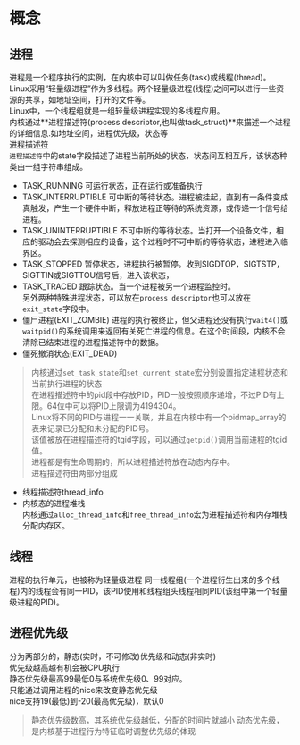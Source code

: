 # 概念
## 进程
进程是一个程序执行的实例，在内核中可以叫做任务(task)或线程(thread)。  
Linux采用“轻量级进程”作为多线程。两个轻量级进程(线程)之间可以进行一些资源的共享，如地址空间，打开的文件等。  
Linux中，一个线程组就是一组轻量级进程实现的多线程应用。  
内核通过**进程描述符(process descriptor,也叫做task_struct)**来描述一个进程的详细信息.如地址空间，进程优先级，状态等  
[进程描述符](!https://github.com/noffff/Notes/blob/master/Ops/%E8%BF%9B%E7%A8%8B/process_descriptor.jpg)  
`进程描述符`中的state字段描述了进程当前所处的状态，状态间互相互斥，该状态种类由一组字符串组成。  
- TASK_RUNNING
可运行状态，正在运行或准备执行
- TASK_INTERRUPTIBLE
可中断的等待状态。进程被挂起，直到有一条件变成真触发，产生一个硬件中断，释放进程正等待的系统资源，或传递一个信号给进程。
- TASK_UNINTERRUPTIBLE
不可中断的等待状态。当打开一个设备文件，相应的驱动会去探测相应的设备，这个过程时不可中断的等待状态，进程进入临界区。
- TASK_STOPPED
暂停状态，进程执行被暂停。收到SIGDTOP，SIGTSTP，SIGTTIN或SIGTTOU信号后，进入该状态，
- TASK_TRACED
跟踪状态。当一个进程被另一个进程监控时。  
另外两种特殊进程状态，可以放在`process descriptor`也可以放在`exit_state`字段中。  
- 僵尸进程(EXIT_ZOMBIE)
进程的执行被终止，但父进程还没有执行`wait4()`或`waitpid()`的系统调用来返回有关死亡进程的信息。在这个时间段，内核不会清除已结束进程的进程描述符中的数据。
- 僵死撤消状态(EXIT_DEAD)
> 内核通过`set_task_state`和`set_current_state`宏分别设置指定进程状态和当前执行进程的状态  
在进程描述符中的pid段中存放PID，PID一般按照顺序递增，不过PID有上限。64位中可以将PID上限调为4194304。  
Linux将不同的PID与进程一一关联，并且在内核中有一个pidmap_array的表来记录已分配和未分配的PID号。  
该值被放在进程描述符的tgid字段，可以通过`getpid()`调用当前进程的tgid值。  
进程都是有生命周期的，所以进程描述符放在动态内存中。  
进程描述符由两部分组成
- 线程描述符thread_info
- 内核态的进程堆栈  
内核通过`alloc_thread_info`和`free_thread_info`宏为进程描述符和内存堆栈分配内存区。 
## 线程
进程的执行单元，也被称为轻量级进程
同一线程组(一个进程衍生出来的多个线程)内的线程会有同一PID，该PID使用和线程组头线程相同PID(该组中第一个轻量级进程的PID)。  

## 进程优先级
分为两部分的，静态(实时，不可修改)优先级和动态(非实时)  
优先级越高越有机会被CPU执行  
静态优先级最高99最低0与系统优先级0、99对应。  
只能通过调用进程的nice来改变静态优先级  
nice支持19(最低)到-20(最高优先级)，默认0   
> 静态优先级数高，其系统优先级越低，分配的时间片就越小
动态优先级，是内核基于进程行为特征临时调整优先级的体现    

